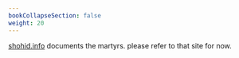 ```yaml
---
bookCollapseSection: false
weight: 20
---
```

[shohid.info](https://shohid.info/) documents the martyrs. please refer to that site for now.